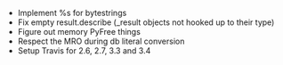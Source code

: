 - Implement %s for bytestrings
- Fix empty result.describe (\_result objects not hooked up to their type)
- Figure out memory PyFree things
- Respect the MRO during db literal conversion
- Setup Travis for 2.6, 2.7, 3.3 and 3.4
